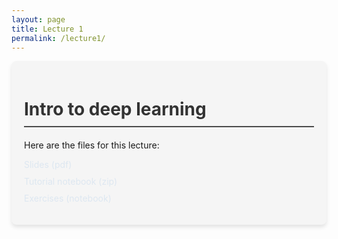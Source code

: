 ```yaml
---
layout: page
title: Lecture 1
permalink: /lecture1/
---
```


<style>
  .lecture-content {
    background-color: #f5f5f5;
    border-radius: 8px;
    padding: 20px;
    box-shadow: 0 4px 6px rgba(0, 0, 0, 0.1);
    transition: all 0.3s ease;
  }
  .lecture-content:hover {
    transform: translateY(-5px);
    box-shadow: 0 6px 8px rgba(0, 0, 0, 0.15);
  }
  .lecture-title {
    color: #333;
    border-bottom: 2px solid #4a4a4a;
    padding-bottom: 10px;
    margin-bottom: 20px;
  }
  .file-list {
    list-style-type: none;
    padding: 0;
  }
  .file-list li {
    margin-bottom: 10px;
    opacity: 0;
    animation: fadeIn 0.5s ease forwards;
  }
  .file-list li a {
    color: #0066cc;
    text-decoration: none;
    transition: color 0.2s ease;
  }
  .file-list li a:hover {
    color: #004080;
  }
  @keyframes fadeIn {
    to { opacity: 1; }
  }
</style>

<div class="lecture-content">
  <h1 class="lecture-title">Intro to deep learning</h1>

  <p>Here are the files for this lecture:</p>

  <ul class="file-list">
    <li><a href="/assets/lectures/lecture1/slides.pdf">Slides (pdf)</a></li>
    <li><a href="/assets/lectures/lecture1/tutorial.zip">Tutorial notebook (zip)</a></li>
    <li><a href="/assets/lectures/lecture1/exercises.ipynb">Exercises (notebook)</a></li>
  </ul>
</div>

